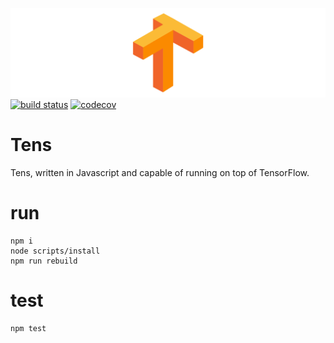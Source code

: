 ![](https://github.com/tensjs/tens/blob/a33411aff87b3b72b7a7db54a187c71f24709c32/tens.png)
[![build status][travis-image]][travis-url]
[![codecov][coveralls-image]][coveralls-url]
# Tens
Tens, written in Javascript and capable of running on top of TensorFlow.

# run

```shell
npm i
node scripts/install
npm run rebuild
```

# test

```shell
npm test
```

[travis-image]: https://travis-ci.org/tensjs/tens.svg?branch=master
[travis-url]: https://travis-ci.org/tensjs/tens
[coveralls-image]: https://codecov.io/gh/tensjs/tens/branch/master/graph/badge.svg
[coveralls-url]: https://codecov.io/gh/tensjs/tens
